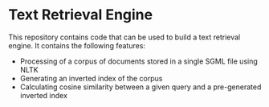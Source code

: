 # Text Retrieval Engine

This repository contains code that can be used to build a text
retrieval engine. It contains the following features:

* Processing of a corpus of documents stored in a single SGML file
using NLTK
* Generating an inverted index of the corpus
* Calculating cosine similarity between a given query and a 
pre-generated inverted index
